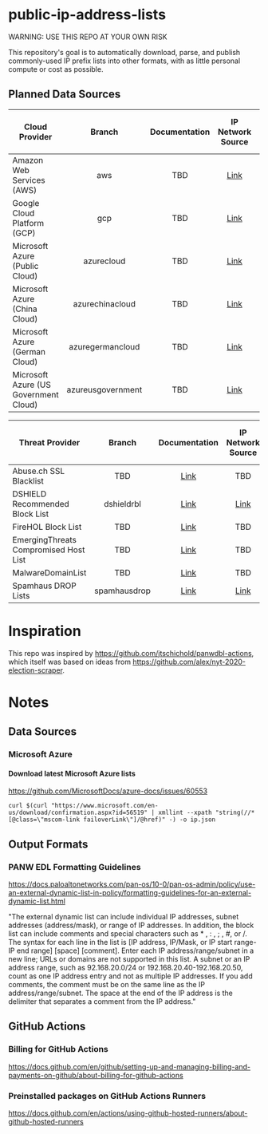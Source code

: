 # public-ip-address-lists

WARNING: USE THIS REPO AT YOUR OWN RISK

This repository's goal is to automatically download, parse, and publish commonly-used IP prefix lists into other formats, with as little personal compute or cost as possible.

## Planned Data Sources

| Cloud Provider | Branch | Documentation | IP Network Source | Source is EDL-ready? |
| --- | :-: | :-: | :-: | :-: |
| Amazon Web Services (AWS) | aws | TBD | [Link](https://ip-ranges.amazonaws.com/ip-ranges.json) | No |
| Google Cloud Platform (GCP) | gcp | TBD | [Link](https://www.gstatic.com/ipranges/cloud.json) | No |
| Microsoft Azure (Public Cloud) | azurecloud | TBD | [Link](https://www.microsoft.com/en-us/download/confirmation.aspx?id=56519) | No |
| Microsoft Azure (China Cloud) | azurechinacloud | TBD | [Link](https://www.microsoft.com/en-us/download/details.aspx?id=57062) | No |
| Microsoft Azure (German Cloud) | azuregermancloud | TBD | [Link](https://www.microsoft.com/en-us/download/details.aspx?id=57064) | No |
| Microsoft Azure (US Government Cloud) | azureusgovernment | TBD | [Link](https://www.microsoft.com/en-us/download/details.aspx?id=57063) | No |

| Threat Provider | Branch | Documentation | IP Network Source | Source is EDL-ready? |
| --- | :-: | :-: | :-: | :-: |
| Abuse.ch SSL Blacklist | TBD | [Link](https://sslbl.abuse.ch/blacklist/) | TBD | TBD |
| DSHIELD Recommended Block List | dshieldrbl | [Link](https://www.dshield.org/xml.html) | [Link](https://www.dshield.org/block.txt) | No |
| FireHOL Block List | TBD | [Link](https://iplists.firehol.org/) | TBD | TBD |
| EmergingThreats Compromised Host List | TBD | [Link](https://doc.emergingthreats.net/bin/view/Main/CompromisedHost) | TBD | TBD |
| MalwareDomainList | TBD | [Link](https://www.malwaredomainlist.com/) | TBD | TBD |
| Spamhaus DROP Lists | spamhausdrop | [Link](https://www.spamhaus.org/drop/) | [Link](https://www.spamhaus.org/drop/drop.txt) | Yes |


# Inspiration
This repo was inspired by https://github.com/jtschichold/panwdbl-actions, which itself was based on ideas from https://github.com/alex/nyt-2020-election-scraper.

# Notes

## Data Sources

### Microsoft Azure

#### Download latest Microsoft Azure lists
https://github.com/MicrosoftDocs/azure-docs/issues/60553

```curl $(curl "https://www.microsoft.com/en-us/download/confirmation.aspx?id=56519" | xmllint --xpath "string(//*[@class=\"mscom-link failoverLink\"]/@href)" -) -o ip.json```

## Output Formats

### PANW EDL Formatting Guidelines
https://docs.paloaltonetworks.com/pan-os/10-0/pan-os-admin/policy/use-an-external-dynamic-list-in-policy/formatting-guidelines-for-an-external-dynamic-list.html

"The external dynamic list can include individual IP addresses, subnet addresses (address/mask), or range of IP addresses. In addition, the block list can include comments and special characters such as * , : , ; , #, or /. The syntax for each line in the list is [IP address, IP/Mask, or IP start range-IP end range] [space] [comment].
Enter each IP address/range/subnet in a new line; URLs or domains are not supported in this list. A subnet or an IP address range, such as 92.168.20.0/24 or 192.168.20.40-192.168.20.50, count as one IP address entry and not as multiple IP addresses. If you add comments, the comment must be on the same line as the IP address/range/subnet. The space at the end of the IP address is the delimiter that separates a comment from the IP address."

## GitHub Actions

### Billing for GitHub Actions
https://docs.github.com/en/github/setting-up-and-managing-billing-and-payments-on-github/about-billing-for-github-actions

### Preinstalled packages on GitHub Actions Runners
https://docs.github.com/en/actions/using-github-hosted-runners/about-github-hosted-runners




